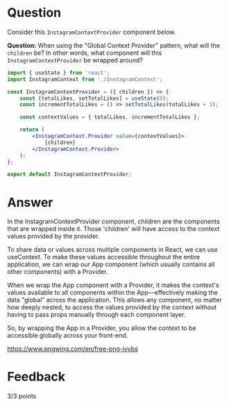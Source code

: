 # Question

Consider this `InstagramContextProvider` component below.

**Question:** When using the "Global Context Provider" pattern, what will the `children` be? In other words, what component will this `InstagramContextProvider` be wrapped around?

```jsx
import { useState } from 'react';
import InstagramContext from './InstagramContext';

const InstagramContextProvider = ({ children }) => {
	const [totalLikes, setTotalLikes] = useState(0);
	const incrementTotalLikes = () => setTotalLikes(totalLikes + 1);

	const contextValues = { totalLikes, incrementTotalLikes };

	return (
		<InstagramContext.Provider value={contextValues}>
			{children}
		</InstagramContext.Provider>
	);
};

export default InstagramContextProvider;
```

# Answer

In the InstagramContextProvider component, children are the components that are wrapped inside it. Those 'children' will have access to the context values provided by the provider.

To share data or values across multiple components in React, we can use useContext. To make these values accessible throughout the entire application, we can wrap our App component (which usually contains all other components) with a Provider.

When we wrap the App component with a Provider, it makes the context's values available to all components within the App—effectively making the data "global" across the application. This allows any component, no matter how deeply nested, to access the values provided by the context without having to pass props manually through each component layer.

So, by wrapping the App in a Provider, you allow the context to be accessible globally across your front-end.

https://www.pngwing.com/en/free-png-ivvbs

# Feedback

3/3 points
